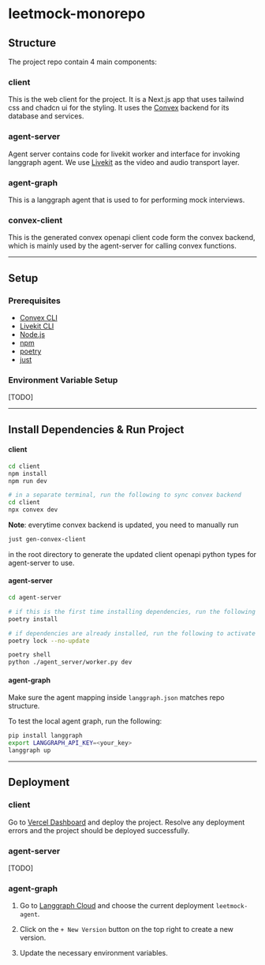 # leetmock-monorepo

## Structure

The project repo contain 4 main components:

### client

This is the web client for the project. It is a Next.js app that uses
tailwind css and chadcn ui for the styling. It uses the [Convex](https://convex.dev) backend for its database and services.

### agent-server

Agent server contains code for livekit worker and interface for invoking
langgraph agent. We use [Livekit](https://livekit.com/) as the video and audio
transport layer.

### agent-graph

This is a langgraph agent that is used to for performing mock interviews.

### convex-client

This is the generated convex openapi client code form the convex backend, which
is mainly used by the agent-server for calling convex functions.

---

## Setup

### Prerequisites

- [Convex CLI](https://docs.convex.dev/cli)
- [Livekit CLI](https://docs.livekit.com/cli)
- [Node.js](https://nodejs.org/en/download)
- [npm](https://www.npmjs.com/get-npm)
- [poetry](https://python-poetry.org/docs/#installing-with-the-official-installer)
- [just](https://github.com/casey/just#packages)

### Environment Variable Setup

[TODO]

---

## Install Dependencies & Run Project

#### client

```bash
cd client
npm install
npm run dev

# in a separate terminal, run the following to sync convex backend
cd client
npx convex dev
```

**Note**: everytime convex backend is updated, you need to manually run

```bash
just gen-convex-client
```

in the root directory to generate the updated client openapi python types for agent-server to use.

#### agent-server

```bash
cd agent-server

# if this is the first time installing dependencies, run the following
poetry install

# if dependencies are already installed, run the following to activate the venv and run the server
poetry lock --no-update

poetry shell
python ./agent_server/worker.py dev
```

#### agent-graph

Make sure the agent mapping inside `langgraph.json` matches repo structure.

To test the local agent graph, run the following:

```bash
pip install langgraph
export LANGGRAPH_API_KEY=<your_key>
langgraph up
```

---

## Deployment

### client

Go to [Vercel Dashboard](https://vercel.com/brian-yins-projects/leetmock-monorepo) and deploy the project. Resolve any
deployment errors and the project should be deployed successfully.

### agent-server

[TODO]

### agent-graph

1. Go to [Langgraph Cloud](https://smith.langchain.com/o/a1dd4f2f-afd6-4f46-9cc3-4573dea18ebd/host) and choose the current
   deployment `leetmock-agent`.

2. Click on the `+ New Version` button on the top right to create a new version.

3. Update the necessary environment variables.

